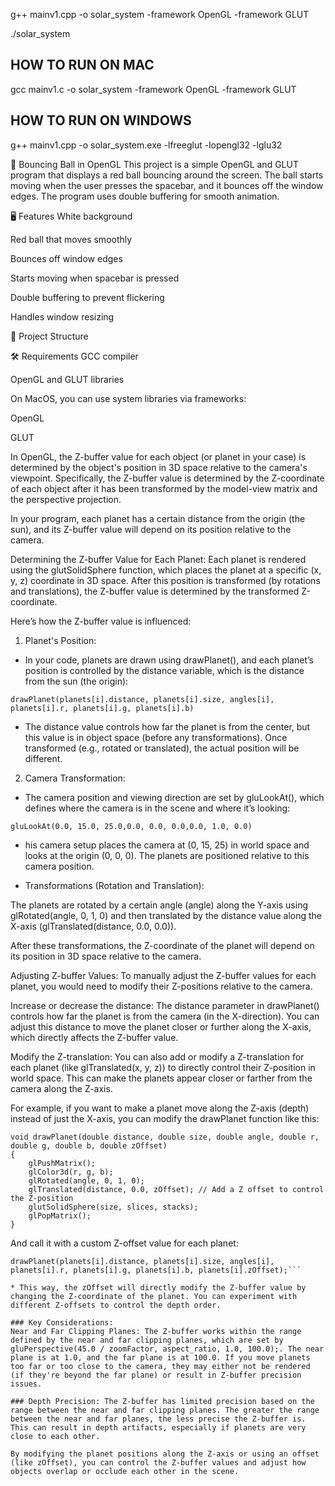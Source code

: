 g++ mainv1.cpp -o solar_system -framework OpenGL -framework GLUT

./solar_system


## HOW TO RUN ON MAC

gcc mainv1.c -o solar_system -framework OpenGL -framework GLUT

## HOW TO RUN ON WINDOWS

g++ mainv1.cpp -o solar_system.exe -lfreeglut -lopengl32 -lglu32





🎈 Bouncing Ball in OpenGL
This project is a simple OpenGL and GLUT program that displays a red ball bouncing around the screen.
The ball starts moving when the user presses the spacebar, and it bounces off the window edges.
The program uses double buffering for smooth animation.


🖥️ Features
White background

Red ball that moves smoothly

Bounces off window edges

Starts moving when spacebar is pressed

Double buffering to prevent flickering

Handles window resizing

📁 Project Structure


🛠️ Requirements
GCC compiler

OpenGL and GLUT libraries

On MacOS, you can use system libraries via frameworks:

OpenGL

GLUT

In OpenGL, the Z-buffer value for each object (or planet in your case) is determined by the object's position in 3D space relative to the camera's viewpoint. Specifically, the Z-buffer value is determined by the Z-coordinate of each object after it has been transformed by the model-view matrix and the perspective projection.

In your program, each planet has a certain distance from the origin (the sun), and its Z-buffer value will depend on its position relative to the camera.

Determining the Z-buffer Value for Each Planet:
Each planet is rendered using the glutSolidSphere function, which places the planet at a specific (x, y, z) coordinate in 3D space. After this position is transformed (by rotations and translations), the Z-buffer value is determined by the transformed Z-coordinate.

Here’s how the Z-buffer value is influenced:

1. Planet's Position:

* In your code, planets are drawn using drawPlanet(), and each planet’s position is controlled by the distance variable, which is the distance from the sun (the origin):

```drawPlanet(planets[i].distance, planets[i].size, angles[i], planets[i].r, planets[i].g, planets[i].b)```

* The distance value controls how far the planet is from the center, but this value is in object space (before any transformations). Once transformed (e.g., rotated or translated), the actual position will be different.

2. Camera Transformation:

* The camera position and viewing direction are set by gluLookAt(), which defines where the camera is in the scene and where it’s looking:

```gluLookAt(0.0, 15.0, 25.0,0.0, 0.0, 0.0,0.0, 1.0, 0.0)```

* his camera setup places the camera at (0, 15, 25) in world space and looks at the origin (0, 0, 0). The planets are positioned relative to this camera position.

* Transformations (Rotation and Translation):

The planets are rotated by a certain angle (angle) along the Y-axis using glRotated(angle, 0, 1, 0) and then translated by the distance value along the X-axis (glTranslated(distance, 0.0, 0.0)).

After these transformations, the Z-coordinate of the planet will depend on its position in 3D space relative to the camera.

Adjusting Z-buffer Values:
To manually adjust the Z-buffer values for each planet, you would need to modify their Z-positions relative to the camera.

Increase or decrease the distance: The distance parameter in drawPlanet() controls how far the planet is from the camera (in the X-direction). You can adjust this distance to move the planet closer or further along the X-axis, which directly affects the Z-buffer value.

Modify the Z-translation: You can also add or modify a Z-translation for each planet (like glTranslated(x, y, z)) to directly control their Z-position in world space. This can make the planets appear closer or farther from the camera along the Z-axis.

For example, if you want to make a planet move along the Z-axis (depth) instead of just the X-axis, you can modify the drawPlanet function like this:

```
void drawPlanet(double distance, double size, double angle, double r, double g, double b, double zOffset)
{
    glPushMatrix();
    glColor3d(r, g, b);
    glRotated(angle, 0, 1, 0);
    glTranslated(distance, 0.0, zOffset); // Add a Z offset to control the Z-position
    glutSolidSphere(size, slices, stacks);
    glPopMatrix();
}
```

And call it with a custom Z-offset value for each planet:

```
drawPlanet(planets[i].distance, planets[i].size, angles[i], planets[i].r, planets[i].g, planets[i].b, planets[i].zOffset);```

* This way, the zOffset will directly modify the Z-buffer value by changing the Z-coordinate of the planet. You can experiment with different Z-offsets to control the depth order.

### Key Considerations:
Near and Far Clipping Planes: The Z-buffer works within the range defined by the near and far clipping planes, which are set by gluPerspective(45.0 / zoomFactor, aspect_ratio, 1.0, 100.0);. The near plane is at 1.0, and the far plane is at 100.0. If you move planets too far or too close to the camera, they may either not be rendered (if they're beyond the far plane) or result in Z-buffer precision issues.

### Depth Precision: The Z-buffer has limited precision based on the range between the near and far clipping planes. The greater the range between the near and far planes, the less precise the Z-buffer is. This can result in depth artifacts, especially if planets are very close to each other.

By modifying the planet positions along the Z-axis or using an offset (like zOffset), you can control the Z-buffer values and adjust how objects overlap or occlude each other in the scene.